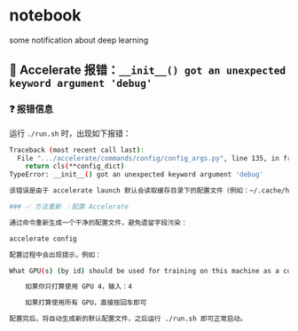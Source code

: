 # notebook
some notification about deep learning

## 🐛 Accelerate 报错：`__init__() got an unexpected keyword argument 'debug'`

### ❓ 报错信息

运行 `./run.sh` 时，出现如下报错：

```bash
Traceback (most recent call last):
  File ".../accelerate/commands/config/config_args.py", line 135, in from_yaml_file
    return cls(**config_dict)
TypeError: __init__() got an unexpected keyword argument 'debug'

该错误是由于 accelerate launch 默认会读取缓存目录下的配置文件（例如：~/.cache/huggingface/accelerate/default_config.yaml），其中包含了当前版本不支持的字段 debug，导致构造配置类时报错。

### ✅ 方法重新 ：配置 Accelerate

通过命令重新生成一个干净的配置文件，避免遗留字段污染：

accelerate config

配置过程中会出现提示，例如：

What GPU(s) (by id) should be used for training on this machine as a comma-separated list? [all]:

    如果你只打算使用 GPU 4，输入：4

    如果打算使用所有 GPU，直接按回车即可

配置完后，将自动生成新的默认配置文件，之后运行 ./run.sh 即可正常启动。
